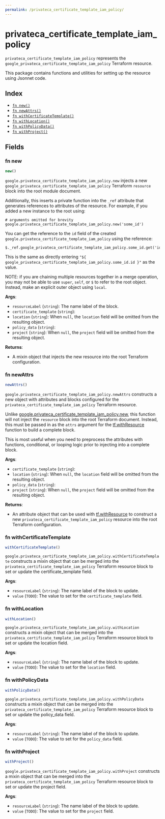 ```yaml
---
permalink: /privateca_certificate_template_iam_policy/
---
```


# privateca_certificate_template_iam_policy

`privateca_certificate_template_iam_policy` represents the `google_privateca_certificate_template_iam_policy` Terraform resource.



This package contains functions and utilities for setting up the resource using Jsonnet code.


## Index

* [`fn new()`](#fn-new)
* [`fn newAttrs()`](#fn-newattrs)
* [`fn withCertificateTemplate()`](#fn-withcertificatetemplate)
* [`fn withLocation()`](#fn-withlocation)
* [`fn withPolicyData()`](#fn-withpolicydata)
* [`fn withProject()`](#fn-withproject)

## Fields

### fn new

```ts
new()
```


`google.privateca_certificate_template_iam_policy.new` injects a new `google_privateca_certificate_template_iam_policy` Terraform `resource`
block into the root module document.

Additionally, this inserts a private function into the `_ref` attribute that generates references to attributes of the
resource. For example, if you added a new instance to the root using:

    # arguments omitted for brevity
    google.privateca_certificate_template_iam_policy.new('some_id')

You can get the reference to the `id` field of the created `google.privateca_certificate_template_iam_policy` using the reference:

    $._ref.google_privateca_certificate_template_iam_policy.some_id.get('id')

This is the same as directly entering `"${ google_privateca_certificate_template_iam_policy.some_id.id }"` as the value.

NOTE: if you are chaining multiple resources together in a merge operation, you may not be able to use `super`, `self`,
or `$` to refer to the root object. Instead, make an explicit outer object using `local`.

**Args**:
  - `resourceLabel` (`string`): The name label of the block.
  - `certificate_template` (`string`): 
  - `location` (`string`):  When `null`, the `location` field will be omitted from the resulting object.
  - `policy_data` (`string`): 
  - `project` (`string`):  When `null`, the `project` field will be omitted from the resulting object.

**Returns**:
- A mixin object that injects the new resource into the root Terraform configuration.


### fn newAttrs

```ts
newAttrs()
```


`google.privateca_certificate_template_iam_policy.newAttrs` constructs a new object with attributes and blocks configured for the `privateca_certificate_template_iam_policy`
Terraform resource.

Unlike [google.privateca_certificate_template_iam_policy.new](#fn-privatecacertificatetemplateiampolicynew), this function will not inject the `resource`
block into the root Terraform document. Instead, this must be passed in as the `attrs` argument for the
[tf.withResource](https://github.com/tf-libsonnet/core/tree/main/docs#fn-withresource) function to build a complete block.

This is most useful when you need to preprocess the attributes with functions, conditional, or looping logic prior to
injecting into a complete block.

**Args**:
  - `certificate_template` (`string`): 
  - `location` (`string`):  When `null`, the `location` field will be omitted from the resulting object.
  - `policy_data` (`string`): 
  - `project` (`string`):  When `null`, the `project` field will be omitted from the resulting object.

**Returns**:
  - An attribute object that can be used with [tf.withResource](https://github.com/tf-libsonnet/core/tree/main/docs#fn-withresource) to construct a new `privateca_certificate_template_iam_policy` resource into the root Terraform configuration.


### fn withCertificateTemplate

```ts
withCertificateTemplate()
```

`google.privateca_certificate_template_iam_policy.withCertificateTemplate` constructs a mixin object that can be merged into the `privateca_certificate_template_iam_policy`
Terraform resource block to set or update the certificate_template field.



**Args**:
  - `resourceLabel` (`string`): The name label of the block to update.
  - `value` (`TODO`): The value to set for the `certificate_template` field.


### fn withLocation

```ts
withLocation()
```

`google.privateca_certificate_template_iam_policy.withLocation` constructs a mixin object that can be merged into the `privateca_certificate_template_iam_policy`
Terraform resource block to set or update the location field.



**Args**:
  - `resourceLabel` (`string`): The name label of the block to update.
  - `value` (`TODO`): The value to set for the `location` field.


### fn withPolicyData

```ts
withPolicyData()
```

`google.privateca_certificate_template_iam_policy.withPolicyData` constructs a mixin object that can be merged into the `privateca_certificate_template_iam_policy`
Terraform resource block to set or update the policy_data field.



**Args**:
  - `resourceLabel` (`string`): The name label of the block to update.
  - `value` (`TODO`): The value to set for the `policy_data` field.


### fn withProject

```ts
withProject()
```

`google.privateca_certificate_template_iam_policy.withProject` constructs a mixin object that can be merged into the `privateca_certificate_template_iam_policy`
Terraform resource block to set or update the project field.



**Args**:
  - `resourceLabel` (`string`): The name label of the block to update.
  - `value` (`TODO`): The value to set for the `project` field.
